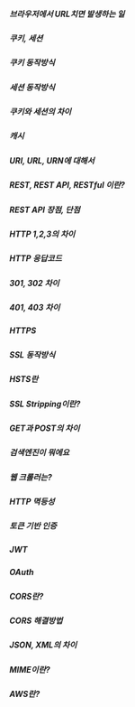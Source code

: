##### 브라우저에서 URL치면 발생하는 일
##### 쿠키, 세션
##### 쿠키 동작방식
##### 세션 동작방식
##### 쿠키와 세션의 차이
##### 캐시
##### URI, URL, URN에 대해서
##### REST, REST API, RESTful 이란?
##### REST API  장점, 단점
##### HTTP 1,2,3의 차이
##### HTTP 응답코드
##### 301, 302 차이
##### 401, 403 차이
##### HTTPS
##### SSL 동작방식
##### HSTS란
##### SSL Stripping이란?
##### GET과 POST의 차이
##### 검색엔진이 뭐에요
##### 웹 크롤러는?
##### HTTP 멱등성
##### 토큰 기반 인증 
##### JWT
##### OAuth
##### CORS란?
##### CORS 해결방법
##### JSON, XML의 차이
##### MIME이란?
##### AWS란?
